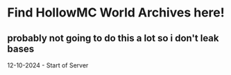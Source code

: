 # Find HollowMC World Archives here!
## probably not going to do this a lot so i don't leak bases

<p>12-10-2024 - Start of Server</p>
